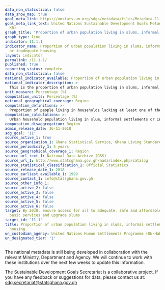```yaml
---
data_non_statistical: false
data_show_map: true
goal_meta_link: https://unstats.un.org/sdgs/metadata/files/Metadata-11-01-01.pdf
goal_meta_link_text: United Nations Sustainable Development Goals Metadata (PDF 93.1
  KB)
graph_title: 'Proportion of urban population living in slums, informal settlements'
graph_type: line
indicator: 11.1.1
indicator_name: Proportion of urban population living in slums, informal settlements
  or inadequate housing
layout: indicator
permalink: /11-1-1/
published: true
reporting_status: complete
data_non_statistical: false
national_indicator_available: Proportion of urban population living in slums, informal settlements or inadequate housing 
national_indicator_description: >-
  This is the proportion of urban population living in slums, informal settlements or inadequate housing 
unit_measure: Percentage (%)
computation_units: Percentage (%)
national_geographical_coverage: Region
computation_definitions: >-
  Proportion of people living in households lacking at least one of the following five housing conditions: access to improved water; access to improved sanitation facilities; sufficient-living area (not overcrowded); durable housing; and security of tenure. The following criteria are used to determine the access to improved water: Piped connection to house or plot, Bottle water (new), Protected spring, Rain water collection, and Protected dug well. Access to improved sanitation: A household is considered to have access to improved sanitation according to the following criteria: Direct connection to public sewer, Direct connection to septic tank, Ventilated improved pit latrine (KVIP), and flush latrine in the dwelling. A dwelling unit is considered to provide a sufficient living area for the household members if there are fewer than four people per habitable room. A house is considered as ‘durable’ if it has a structure permanent and adequate enough to protect its inhabitants from the extremes of climatic conditions (with durable material for Outer wall, roofing and floor). Secure Tenure is the right of all individuals and groups to effective protection by the State against arbitrary unlawful evictions.
computation_calculations: >-
  Urban household population living in slum, informal settlements or inadequate housing divided by total urban population living in households and multiplied by 100
computation_disaggregation: Region
admin_release_date: 16-11-2018
sdg_goal: '11'
source_active_1: true
source_organisation_1: Ghana Statistical Service, Ghana Living Standards Survey, 2017
source_periodicity_1: 5 years 
source_geographical_coverage_1: Region
source_url_text_1: National Data Archive (GSS)
source_url_1: http://www.statsghana.gov.gh/nada/index.php/catalog
source_statistical_classification_1: Official Statistics
source_release_date_1: 2018
source_earliest_available_1: 1999
source_contact_1: info@statsghana.gov.gh
source_other_info_1:
source_active_2: false
source_active_3: false
source_active_4: false
source_active_5: false
source_active_6: false
target: By 2030, ensure access for all to adequate, safe and affordable housing and
  basic services and upgrade slums
target_id: '11.1'
title: Proportion of urban population living in slums, informal settlements or inadequate
  housing
un_custodian_agency: United Nations Human Settlements Programme (UN-Habitat)
un_designated_tier: '1'
---
```

The national metadata is still being developed in collaboration with the relevant Ministry, Department and Agency.  We will continue to work with these institutions over the next few weeks to update this information.

The Sustainable Development Goals Secretariat is a collaborative project. If you have any feedback or suggestions for data, please contact us at: sdg.secretariat@statsghana.gov.gh
